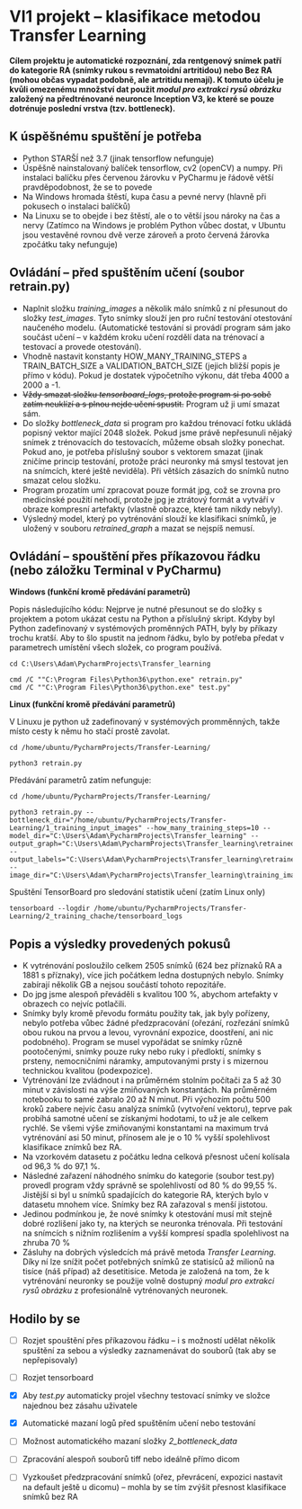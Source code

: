 ﻿VI1 projekt – klasifikace metodou Transfer Learning
=====================================================

**Cílem projektu je automatické rozpoznání, zda rentgenový snímek patří do kategorie RA (snímky rukou s revmatoidní artritidou) nebo Bez RA (mohou občas vypadat podobně, ale artritidu nemají). K tomuto účelu je kvůli omezenému množství dat použit _modul pro extrakci rysů obrázku_ založený na předtrénované neuronce Inception V3, ke které se pouze dotrénuje poslední vrstva (tzv. bottleneck).** 

K úspěšnému spuštění je potřeba
---------
* Python STARŠÍ než 3.7 (jinak tensorflow nefunguje)
* Úspěšně nainstalovaný balíček tensorflow, cv2 (openCV) a numpy. Při instalaci balíčku přes červenou žárovku v PyCharmu je řádově větší pravděpodobnost, že se to povede
* Na Windows hromada štěstí, kupa času a pevné nervy (hlavně při pokusech o instalaci balíčků)
* Na Linuxu se to obejde i bez štěstí, ale o to větší jsou nároky na čas a nervy (Zatímco na Windows je problém Python vůbec dostat, v Ubuntu jsou vestavěné rovnou dvě verze zároveň a proto červená žárovka zpočátku taky nefunguje)

Ovládání – před spuštěním učení (soubor retrain.py)
---------
* Naplnit složku _training_images_ a několik málo snímků z ní přesunout do složky _test_images_. Tyto snímky slouží jen pro ruční testování otestování naučeného modelu. (Automatické testování si provádí program sám jako součást učení – v každém kroku učení rozdělí data na trénovací a testovací a provede otestování).
* Vhodně nastavit konstanty HOW_MANY_TRAINING_STEPS a TRAIN_BATCH_SIZE a VALIDATION_BATCH_SIZE (jejich bližší popis je přímo v kódu). Pokud je dostatek výpočetního výkonu, dát třeba 4000 a 2000 a -1.
* ~~Vždy smazat složku _tensorboard_logs_, protože program si po sobě zatím neuklízí a s plnou nejde učení spustit.~~ Program už ji umí smazat sám.
* Do složky _bottleneck_data_ si program pro každou trénovací fotku ukládá popisný vektor mající 2048 složek. Pokud jsme právě nepřesunuli nějaký snímek z trénovacích do testovacích, můžeme obsah složky ponechat. Pokud ano, je potřeba příslušný soubor s vektorem smazat (jinak zničíme princip testování, protože práci neuronky má smysl testovat jen na snímcích, které ještě neviděla). Při větších zásazích do snímků nutno smazat celou složku.
* Program prozatím umí zpracovat pouze formát jpg, což se zrovna pro medicínské použití nehodí, protože jpg je ztrátový formát a vytváří v obraze kompresní artefakty (vlastně obrazce, které tam nikdy nebyly).
* Výsledný model, který po vytrénování slouží ke klasifikaci snímků, je uložený v souboru _retrained_graph_ a mazat se nejspíš nemusí.

Ovládání – spouštění přes příkazovou řádku (nebo záložku Terminal v PyCharmu)
---------
**Windows (funkční kromě předávání parametrů)**

Popis následujícího kódu: Nejprve je nutné přesunout se do složky s projektem a potom ukázat cestu na Python a příslušný skript. Kdyby byl Python zadefinovaný v systémových proměnných PATH, byly by příkazy trochu kratší. Aby to šlo spustit na jednom řádku, bylo by potřeba předat v parametrech umístění všech složek, co program používá.
```
cd C:\Users\Adam\PycharmProjects\Transfer_learning

cmd /C ""C:\Program Files\Python36\python.exe" retrain.py"
cmd /C ""C:\Program Files\Python36\python.exe" test.py"

```
 
**Linux (funkční kromě předávání parametrů)**

V Linuxu je python už zadefinovaný v systémových promměnných, takže místo cesty k němu ho stačí prostě zavolat.
```
cd /home/ubuntu/PycharmProjects/Transfer-Learning/

python3 retrain.py
```

Předávání parametrů zatím nefunguje:
```
cd /home/ubuntu/PycharmProjects/Transfer-Learning/

python3 retrain.py --bottleneck_dir="/home/ubuntu/PycharmProjects/Transfer-Learning/1_training_input_images" --how_many_training_steps=10 --model_dir="C:\Users\Adam\PycharmProjects\Transfer_learning" --output_graph="C:\Users\Adam\PycharmProjects\Transfer_learning\retrained_graph.pb" --output_labels="C:\Users\Adam\PycharmProjects\Transfer_learning\retrained_labels.txt" --image_dir="C:\Users\Adam\PycharmProjects\Transfer_learning\training_images"

```

Spuštění TensorBoard pro sledování statistik učení (zatím Linux only)
```
tensorboard --logdir /home/ubuntu/PycharmProjects/Transfer-Learning/2_training_chache/tensorboard_logs
```


Popis a výsledky provedených pokusů
---------
* K vytrénování posloužilo celkem 2505 snímků (624 bez příznaků RA a 1881 s příznaky), více jich počátkem ledna dostupných nebylo. Snímky zabírají několik GB a nejsou součástí tohoto repozitáře.
* Do jpg jsme alespoň převáděli s kvalitou 100 %, abychom artefakty v obrazech co nejvíc potlačili.
* Snímky byly kromě převodu formátu použity tak, jak byly pořízeny, nebylo potřeba vůbec žádné předzpracování (ořezání, rozřezání snímků obou rukou na prvou a levou, vyrovnání expozice, doostření, ani nic podobného). Program se musel vypořádat se snímky různě pootočenými, snímky pouze ruky nebo ruky i předloktí, snímky s prsteny, nemocničními náramky, amputovanými prsty i s mizernou technickou kvalitou (podexpozice).
* Vytrénování lze zvládnout i na průměrném stolním počítači za 5 až 30 minut v závislosti na výše zmiňovaných konstantách. Na průměrném notebooku to samé zabralo 20 až N minut. Při výchozím počtu 500 kroků zabere nejvíc času analýza snímků (vytvoření vektoru), teprve pak probíhá samotné učení se získanými hodotami, to už je ale celkem rychlé. Se všemi výše zmiňovanými konstantami na maximum trvá vytrénování asi 50 minut, přínosem ale je o 10 % vyšší spolehlivost klasifikace znímků bez RA.
* Na vzorkovém datasetu z počátku ledna celková přesnost učení kolísala od 96,3 % do 97,1 %. 
* Následné zařazení náhodného snímku do kategorie (soubor test.py) provedl program vždy správně se spolehlivostí od 80 % do 99,55 %. Jistější si byl u snímků spadajících do kategorie RA, kterých bylo v datasetu mnohem více. Snímky bez RA zařazoval s menší jistotou.
* Jedinou podmínkou je, že nové snímky k otestování musí mít stejně dobré rozlišení jako ty, na kterých se neuronka trénovala. Při testování na snímcích s nižním rozlišením a vyšší kompresí spadla spolehlivost na zhruba 70 %
* Zásluhy na dobrých výsledcích má právě metoda _Transfer Learning_. Díky ní lze snížit počet potřebných snímků ze statisíců až milionů na tisíce (náš případ) až desetitisíce. Metoda je založená na tom, že k vytrénování neuronky se použije volně dostupný _modul pro extrakci rysů obrázku_ z profesionálně vytrénovaných neuronek.

Hodilo by se
---------
- [ ] Rozjet spouštění přes příkazovou řádku – i s možností udělat několik spuštění za sebou a výsledky zaznamenávat do souborů (tak aby se nepřepisovaly)
- [ ] Rozjet tensorboard
- [x] Aby _test.py_ automaticky projel všechny testovací snímky ve složce najednou bez zásahu uživatele
- [x] Automatické mazaní logů před spuštěním učení nebo testování
- [ ] Možnost automatického mazaní složky _2_bottleneck_data_
- [ ] Zpracování alespoň souborů tiff nebo ideálně přímo dicom
- [ ] Vyzkoušet předzpracování snímků (ořez, převrácení, expozici nastavit na default ještě u dicomu) – mohla by se tím zvýšit přesnost klasifikace snímků bez RA



